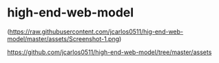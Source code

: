 # high-end-web-model
(https://raw.githubusercontent.com/jcarlos0511/hig-end-web-model/master/assets/Screenshot-1.png)

https://github.com/jcarlos0511/high-end-web-model/tree/master/assets
